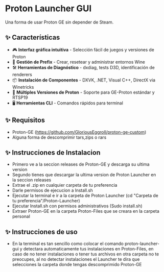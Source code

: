 # Proton Launcher GUI

Una forma de usar Proton GE sin depender de Steam.

## ✨ Características

- 🎮 **Interfaz gráfica intuitiva** - Selección fácil de juegos y versiones de Proton
- 🔧 **Gestión de Prefix** - Crear, resetear y administrar entornos Wine
- 🛠️ **Herramientas de Diagnóstico** - dxdiag, tests D3D, identificación de renderers
- 📦 **Instalación de Componentes** - DXVK, .NET, Visual C++, DirectX via Winetricks
- 🎯 **Múltiples Versiones de Proton** - Soporte para GE-Proton estándar y RTSP19
- 🖥️ **Herramientas CLI** - Comandos rápidos para terminal

## ✨ Requisitos

- Proton-GE (https://github.com/GloriousEggroll/proton-ge-custom)
- Alguna forma de descomprimir tars,zips o rars 

## ✨ Instrucciones de Instalacion
- Primero ve a la seccion releases de Proton-GE y descarga su ultima version
- Segundo tienes que descargar la ultima version de Proton Launcher en la seccion releases
- Extrae el .zip en cualquier carpeta de tu preferencia
- Darle permisos de ejecucion a Install.sh
- Ejecutar la terminal e ir a la carpeta de Proton Launcher (cd "Carpeta de tu preferencia"/Proton-Launcher)
- Ejecutar Install.sh con permisos administrativos (Sudo install.sh)
- Extraer Proton-GE en la carpeta Proton-Files que se creara en la carpeta personal

## ✨ Instrucciones de uso
- En la terminal es tan sencillo como colocar el comando proton-launcher-gui y detectara automaticamente tus instalaciones en Proton-Files, en caso de no tener instalaciones o tener tus archivos en otra carpeta no te preocupes, al no detectar instalaciones el Launcher te dira que selecciones la carpeta donde tengas descomprimido Proton-GE
